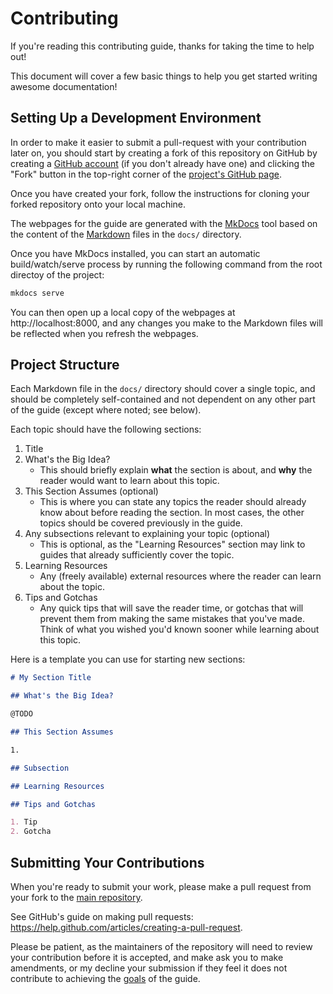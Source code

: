 # Contributing

If you're reading this contributing guide, thanks for taking the time
to help out!

This document will cover a few basic things to help you get started
writing awesome documentation!

## Setting Up a Development Environment

In order to make it easier to submit a pull-request with your
contribution later on, you should start by creating a fork of this
repository on GitHub by creating a
[GitHub account](https://github.com/join) (if you don't already have
one) and clicking the "Fork" button in the top-right corner of the
[project's GitHub page](https://github.com/ben-denham/thgt-drupal).

Once you have created your fork, follow the instructions for cloning
your forked repository onto your local machine.

The webpages for the guide are generated with the
[MkDocs](http://www.mkdocs.org/) tool based on the content of the
[Markdown](https://daringfireball.net/projects/markdown/) files in the
``docs/`` directory.

Once you have MkDocs installed, you can start an automatic
build/watch/serve process by running the following command from the
root directoy of the project:

``` bash
mkdocs serve
```

You can then open up a local copy of the webpages at
http://localhost:8000, and any changes you make to the Markdown files
will be reflected when you refresh the webpages.

## Project Structure

Each Markdown file in the ``docs/`` directory should cover a single
topic, and should be completely self-contained and not dependent on
any other part of the guide (except where noted; see below).

Each topic should have the following sections:

1. Title
2. What's the Big Idea?
   * This should briefly explain **what** the section is about, and
     **why** the reader would want to learn about this topic.
3. This Section Assumes (optional)
   * This is where you can state any topics the reader should already
     know about before reading the section. In most cases, the other
     topics should be covered previously in the guide.
4. Any subsections relevant to explaining your topic (optional)
   * This is optional, as the "Learning Resources" section may link to
     guides that already sufficiently cover the topic.
5. Learning Resources
   * Any (freely available) external resources where the reader can
     learn about the topic.
6. Tips and Gotchas
   * Any quick tips that will save the reader time, or gotchas that
     will prevent them from making the same mistakes that you've
     made. Think of what you wished you'd known sooner while learning
     about this topic.

Here is a template you can use for starting new sections:

``` markdown
# My Section Title

## What's the Big Idea?

@TODO

## This Section Assumes

1.

## Subsection

## Learning Resources

## Tips and Gotchas

1. Tip
2. Gotcha

```

## Submitting Your Contributions

When you're ready to submit your work, please make a pull request from
your fork to the
[main repository](https://github.com/ben-denham/thgt-drupal).

See GitHub's guide on making pull requests:
https://help.github.com/articles/creating-a-pull-request.

Please be patient, as the maintainers of the repository will need to
review your contribution before it is accepted, and make ask you to
make amendments, or my decline your submission if they feel it does
not contribute to achieving the [goals](index.md#about-this-guide) of
the guide.
